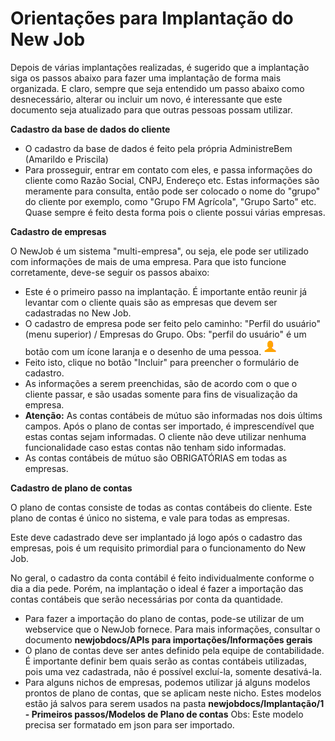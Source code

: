 # Orientações para Implantação do New Job
Depois de várias implantações realizadas, é sugerido que a implantação siga os passos abaixo para fazer uma implantação de forma mais organizada. E claro, sempre que seja entendido um passo abaixo como desnecessário, alterar ou incluir um novo, é interessante que este documento seja atualizado para que outras pessoas possam utilizar.


**Cadastro da base de dados do cliente**
 - O cadastro da base de dados é feito pela própria AdministreBem (Amarildo e Priscila)
 - Para prosseguir, entrar em contato com eles, e passa informações do cliente como Razão Social, CNPJ, Endereço etc. Estas informações são meramente para consulta, então pode ser colocado o nome do "grupo" do cliente por exemplo, como "Grupo FM Agrícola", "Grupo Sarto" etc. Quase sempre é feito desta forma pois o cliente possui várias empresas.

**Cadastro de empresas**

O NewJob é um sistema "multi-empresa", ou seja, ele pode ser utilizado com informações de mais de uma empresa. Para que isto funcione corretamente, deve-se seguir os passos abaixo:

- Este é o primeiro passo na implantação. É importante então reunir já levantar com o cliente quais são as empresas que devem ser cadastradas no New Job. 
- O cadastro de empresa pode ser feito pelo caminho: "Perfil do usuário" (menu superior) / Empresas do Grupo. Obs: "perfil do usuário" é um botão com um ícone laranja e o desenho de uma pessoa. ![Perfil do usuário](imgs/perfilusuario.PNG)
- Feito isto, clique no botão "Incluir" para preencher o formulário de cadastro.
- As informações a serem preenchidas, são de acordo com o que o cliente passar, e são usadas somente para fins de visualização da empresa.
- **Atenção:** As contas contábeis de mútuo são informadas nos dois últims campos. Após o plano de contas ser importado, é imprescendível que estas contas sejam informadas. O cliente não deve utilizar nenhuma funcionalidade caso estas contas não tenham sido informadas.
- As contas contábeis de mútuo são OBRIGATÓRIAS em todas as empresas.

**Cadastro de plano de contas**

O plano de contas consiste de todas as contas contábeis do cliente. Este plano de contas é único no sistema, e vale para todas as empresas.

Este deve cadastrado deve ser implantado já logo após o cadastro das empresas, pois é um requisito primordial para o funcionamento do New Job.

No geral, o cadastro da conta contábil é feito individualmente conforme o dia a dia pede. Porém, na implantação o ideal é fazer a importação das contas contábeis que serão necessárias por conta da quantidade.

 - Para fazer a importação do plano de contas, pode-se utilizar de um webservice que o NewJob fornece. Para mais informações, consultar o documento **newjobdocs/APIs para importações/Informações gerais**
 - O plano de contas deve ser antes definido pela equipe de contabilidade. É importante definir bem quais serão as contas contábeis utilizadas, pois uma vez cadastrada, não é possível excluí-la, somente desativá-la.
 - Para alguns nichos de empresas, podemos utilizar já alguns modelos prontos de plano de contas, que se aplicam neste nicho. Estes modelos estão já salvos para serem usados na pasta **newjobdocs/Implantação/1 - Primeiros passos/Modelos de Plano de contas** Obs: Este modelo precisa ser formatado em json para ser importado.





